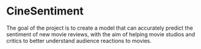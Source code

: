 # CineSentiment
The goal of the project is to create a model that can accurately predict the sentiment of new movie reviews, with the aim of helping movie studios and critics to better understand audience reactions to movies.
